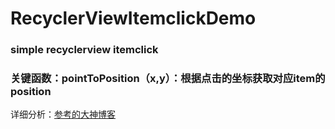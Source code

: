 # RecyclerViewItemclickDemo
### simple recyclerview itemclick
### 关键函数：pointToPosition（x,y）：根据点击的坐标获取对应item的position




   详细分析：[参考的大神博客](https://juejin.im/post/5cf9f184e51d45775b419b9f)

